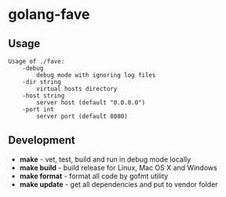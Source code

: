 # golang-fave

## Usage
```
Usage of ./fave:
	-debug
		debug mode with ignoring log files
	-dir string
		virtual hosts directory
	-host string
		server host (default "0.0.0.0")
	-port int
		server port (default 8080)
```

## Development
* **make** - vet, test, build and run in debug mode locally
* **make build** - build release for Linux, Mac OS X and Windows
* **make format** - format all code by gofmt utility
* **make update** - get all dependencies and put to vendor folder
